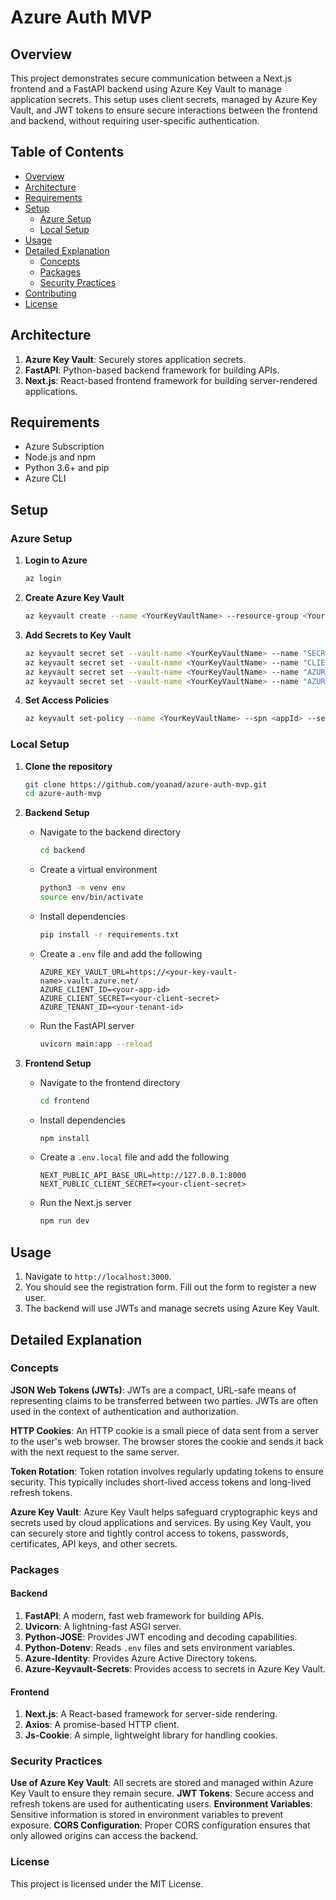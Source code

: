 # Azure Auth MVP

## Overview

This project demonstrates secure communication between a Next.js frontend and a FastAPI backend using Azure Key Vault to manage application secrets. This setup uses client secrets, managed by Azure Key Vault, and JWT tokens to ensure secure interactions between the frontend and backend, without requiring user-specific authentication.

## Table of Contents

- [Overview](#overview)
- [Architecture](#architecture)
- [Requirements](#requirements)
- [Setup](#setup)
  - [Azure Setup](#azure-setup)
  - [Local Setup](#local-setup)
- [Usage](#usage)
- [Detailed Explanation](#detailed-explanation)
  - [Concepts](#concepts)
  - [Packages](#packages)
  - [Security Practices](#security-practices)
- [Contributing](#contributing)
- [License](#license)

## Architecture

1. **Azure Key Vault**: Securely stores application secrets.
2. **FastAPI**: Python-based backend framework for building APIs.
3. **Next.js**: React-based frontend framework for building server-rendered applications.

## Requirements

- Azure Subscription
- Node.js and npm
- Python 3.6+ and pip
- Azure CLI

## Setup

### Azure Setup

1. **Login to Azure**

   ```bash
   az login
   ```

2. **Create Azure Key Vault**

   ```bash
   az keyvault create --name <YourKeyVaultName> --resource-group <YourResourceGroupName> --location <YourLocation>
   ```

3. **Add Secrets to Key Vault**

   ```bash
   az keyvault secret set --vault-name <YourKeyVaultName> --name "SECRET_KEY" --value "<YourSecretKeyValue>"
   az keyvault secret set --vault-name <YourKeyVaultName> --name "CLIENT_SECRET" --value "<YourClientSecret>"
   az keyvault secret set --vault-name <YourKeyVaultName> --name "AZURE_CLIENT_ID" --value "<YourClientId>"
   az keyvault secret set --vault-name <YourKeyVaultName> --name "AZURE_TENANT_ID" --value "<YourTenantId>"
   ```

4. **Set Access Policies**
   ```bash
   az keyvault set-policy --name <YourKeyVaultName> --spn <appId> --secret-permissions get list
   ```

### Local Setup

1. **Clone the repository**

   ```bash
   git clone https://github.com/yoanad/azure-auth-mvp.git
   cd azure-auth-mvp
   ```

2. **Backend Setup**

   - Navigate to the backend directory

     ```bash
     cd backend
     ```

   - Create a virtual environment

     ```bash
     python3 -m venv env
     source env/bin/activate
     ```

   - Install dependencies

     ```bash
     pip install -r requirements.txt
     ```

   - Create a `.env` file and add the following

     ```plaintext
     AZURE_KEY_VAULT_URL=https://<your-key-vault-name>.vault.azure.net/
     AZURE_CLIENT_ID=<your-app-id>
     AZURE_CLIENT_SECRET=<your-client-secret>
     AZURE_TENANT_ID=<your-tenant-id>
     ```

   - Run the FastAPI server
     ```bash
     uvicorn main:app --reload
     ```

3. **Frontend Setup**

   - Navigate to the frontend directory

     ```bash
     cd frontend
     ```

   - Install dependencies

     ```bash
     npm install
     ```

   - Create a `.env.local` file and add the following

     ```plaintext
     NEXT_PUBLIC_API_BASE_URL=http://127.0.0.1:8000
     NEXT_PUBLIC_CLIENT_SECRET=<your-client-secret>
     ```

   - Run the Next.js server
     ```bash
     npm run dev
     ```

## Usage

1. Navigate to `http://localhost:3000`.
2. You should see the registration form. Fill out the form to register a new user.
3. The backend will use JWTs and manage secrets using Azure Key Vault.

## Detailed Explanation

### Concepts

**JSON Web Tokens (JWTs)**: JWTs are a compact, URL-safe means of representing claims to be transferred between two parties. JWTs are often used in the context of authentication and authorization.

**HTTP Cookies**: An HTTP cookie is a small piece of data sent from a server to the user's web browser. The browser stores the cookie and sends it back with the next request to the same server.

**Token Rotation**: Token rotation involves regularly updating tokens to ensure security. This typically includes short-lived access tokens and long-lived refresh tokens.

**Azure Key Vault**: Azure Key Vault helps safeguard cryptographic keys and secrets used by cloud applications and services. By using Key Vault, you can securely store and tightly control access to tokens, passwords, certificates, API keys, and other secrets.

### Packages

#### Backend

1. **FastAPI**: A modern, fast web framework for building APIs.
2. **Uvicorn**: A lightning-fast ASGI server.
3. **Python-JOSE**: Provides JWT encoding and decoding capabilities.
4. **Python-Dotenv**: Reads `.env` files and sets environment variables.
5. **Azure-Identity**: Provides Azure Active Directory tokens.
6. **Azure-Keyvault-Secrets**: Provides access to secrets in Azure Key Vault.

#### Frontend

1. **Next.js**: A React-based framework for server-side rendering.
2. **Axios**: A promise-based HTTP client.
3. **Js-Cookie**: A simple, lightweight library for handling cookies.

### Security Practices

**Use of Azure Key Vault**: All secrets are stored and managed within Azure Key Vault to ensure they remain secure.
**JWT Tokens**: Secure access and refresh tokens are used for authenticating users.
**Environment Variables**: Sensitive information is stored in environment variables to prevent exposure.
**CORS Configuration**: Proper CORS configuration ensures that only allowed origins can access the backend.

### License

This project is licensed under the MIT License.

